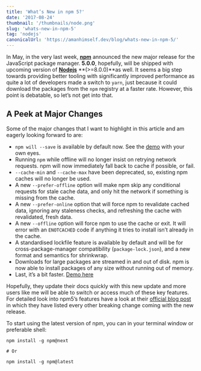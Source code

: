 ```yaml
---
title: 'What’s New in npm 5?'
date: '2017-08-24'
thumbnail: '/thumbnails/node.png'
slug: 'whats-new-in-npm-5'
tag: 'nodejs'
canonicalUrl: 'https://amanhimself.dev/blog/whats-new-in-npm-5/'
---
```


In May, in the very last week, [**npm**](https://npmjs.com/) announced the new major release for the JavaScript package manager. **5.0.0**, hopefully, will be shipped with upcoming version of [**Nodejs**](https://nodejs.org/en/) **(>=8.0.0)**as well. It seems a big step towards providing better tooling with significantly improved performance as quite a lot of developers made a switch to `yarn`, just because it could download the packages from the `npm` registry at a faster rate. However, this point is debatable, so let’s not get into that.

## A Peek at Major Changes

Some of the major changes that I want to highlight in this article and am eagerly looking forward to are:

- `npm will --save` is available by default now. See the [demo](https://twitter.com/maybekatz/status/859229741676625920) with your own eyes.
- Running `npm` while offline will no longer insist on retrying network requests. npm will now immediately fall back to cache if possible, or fail.
- `--cache-min` and `--cache-max` have been deprecated, so, existing npm caches will no longer be used.
- A new `--prefer-offline` option will make npm skip any conditional requests for stale cache data, and only hit the network if something is missing from the cache.
- A new `--prefer-online` option that will force npm to revalidate cached data, ignoring any staleness checks, and refreshing the cache with revalidated, fresh data.
- A new `--offline` option will force npm to use the cache or exit. It will error with an `ENOTCACHED` code if anything it tries to install isn’t already in the cache.
- A standardised lockfile feature is available by default and will be for cross-package-manager compatibility (`package-lock.json`), and a new format and semantics for shrinkwrap.
- Downloads for large packages are streamed in and out of disk. npm is now able to install packages of any size without running out of memory.
- Last, it’s a bit faster. [Demo here](https://twitter.com/maybekatz/status/865393382260056064?ref_src=twsrc%5Etfw%7Ctwcamp%5Etweetembed&ref_url=https%3A%2F%2Fcdn.embedly.com%2Fwidgets%2Fmedia.html%3Ftype%3Dtext%252Fhtml%26key%3Da19fcc184b9711e1b4764040d3dc5c07%26schema%3Dtwitter%26url%3Dhttps%253A%2F%2Ftwitter.com%2Fmaybekatz%2Fstatus%2F865393382260056064%26image%3Dhttps%253A%2F%2Fi.embed.ly%2F1%2Fimage%253Furl%253Dhttps%25253A%25252F%25252Fpbs.twimg.com%25252Fprofile_images%25252F848625085942349824%25252FBZtSBqtV_400x400.jpg%2526key%253Da19fcc184b9711e1b4764040d3dc5c07)

Hopefully, they update their docs quickly with this new update and more users like me will be able to switch or access much of these key features. For detailed look into npm5’s features have a look at their [official blog post](http://blog.npmjs.org/post/161081169345/v500) in which they have listed every other breaking change coming with the new release.

To start using the latest version of npm, you can in your terminal window or preferable shell:

```shell
npm install -g npm@next

# Or

npm install -g npm@latest
```

